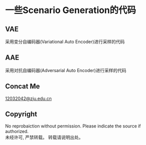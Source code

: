 # 一些Scenario Generation的代码
## VAE  
采用变分自编码器(Variational Auto Encoder)进行采样的代码  
## AAE
采用对抗自编码器(Adversarial Auto Encoder)进行采样的代码
## Concat Me
12032042@zju.edu.cn
## Copyright
No reprobaiction without permission. Please indicate the source if authorized.  
未经许可, 严禁转载。 转载请说明出处。
